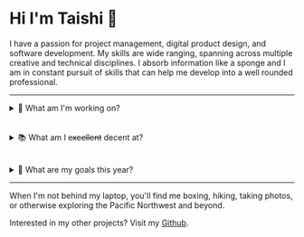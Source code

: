 # Hi I'm Taishi 🐨

I have a passion for project management, digital product design, and software development. My skills are wide ranging, spanning across multiple creative and technical disciplines. I absorb information like a sponge and I am in constant pursuit of skills that can help me develop into a well rounded professional.

---

<details>
  <summary>🏡 What am I'm working on?</summary>

- `V3.0` of my [Personal Website](https://taishiwalden.com/)
- `V1.0`of a web application for my [Web Design agency](https://visneto.webflow.io/)
- `V2.0` of my startup idea [Mappa News](https://mappa.news/)

</details>
<br>
<br>

<details>
  <summary>📚 What am I <s>excellent</s> decent at?</summary>

1. Project Management
2. Web Development
3. Data Structures and Algorithms
4. Digital Marketing
5. Analytics and Data Visualization

| **_Technical Skills_** | **_Art Technology_** | **_Other Tools_** |
| ---------------------- | :------------------: | ----------------: |
| HTML, CSS, JavaScript  |     Illustrator      |  Google Workspace |
| React                  |      Photoshop       |               CMS |
| Python (NumPy)         |   Figma & Adobe XD   |       Data Studio |
| Heroku, Netlify, AWS   |        Canva         |  Google Analytics |

</details>
<br>
<br>

<details>
  <summary>🚧 What are my goals this year?</summary>

- [x] Go backpacking in the Olympic National Park
- [x] Travel around Eastern Europe
- [x] Complete FCC's [Responsive Web Design](https://www.freecodecamp.org/taishi) certification
- [ ] Complete FCC's [Data Structures & Algorithms](https://www.freecodecamp.org/taishi) certification
- [ ] Complete FCC's [Front-End Development Libraries](https://www.freecodecamp.org/taishi) certification
- [ ] Build a full stack web application
- [ ] Complete the N4 [JLPT Exam](https://www.jlpt.jp/e/certificate/)
- [ ] Start my career!

</details>

---

When I'm not behind my laptop, you'll find me boxing, hiking, taking photos, or otherwise exploring the Pacific Northwest and beyond.

Interested in my other projects? Visit my [Github](https://github.com/sungik-choi/gatsby-starter-apple).
